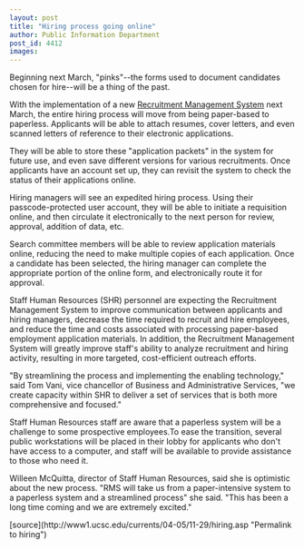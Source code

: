 ```yaml
---
layout: post
title: "Hiring process going online"
author: Public Information Department
post_id: 4412
images:
---
```


<a name="content" id="content"></a>
<p>
  Beginning next March, "pinks"--the forms used to document candidates chosen for hire--will be a thing of the past.
</p>
<p>
  With the implementation of a new <a href="http://bas.ucsc.edu/btp/rms.html">Recruitment Management System</a> next March, the entire hiring process will move from being paper-based to paperless. Applicants will be able to attach resumes, cover letters, and even scanned letters of reference to their electronic applications.
</p>
<p>
  They will be able to store these "application packets" in the system for future use, and even save different versions for various recruitments. Once applicants have an account set up, they can revisit the system to check the status of their applications online.
</p>
<p>
  Hiring managers will see an expedited hiring process. Using their passcode-protected user account, they will be able to initiate a requisition online, and then circulate it electronically to the next person for review, approval, addition of data, etc.
</p>
<p>
  Search committee members will be able to review application materials online, reducing the need to make multiple copies of each application. Once a candidate has been selected, the hiring manager can complete the appropriate portion of the online form, and electronically route it for approval.
</p>
<p>
  Staff Human Resources (SHR) personnel are expecting the Recruitment Management System to improve communication between applicants and hiring managers, decrease the time required to recruit and hire employees, and reduce the time and costs associated with processing paper-based employment application materials. In addition, the Recruitment Management System will greatly improve staff's ability to analyze recruitment and hiring activity, resulting in more targeted, cost-efficient outreach efforts.
</p>
<p>
  "By streamlining the process and implementing the enabling technology," said Tom Vani, vice chancellor of Business and Administrative Services, "we create capacity within SHR to deliver a set of services that is both more comprehensive and focused."
</p>
<p>
  Staff Human Resources staff are aware that a paperless system will be a challenge to some prospective employees.To ease the transition, several public workstations will be placed in their lobby for applicants who don't have access to a computer, and staff will be available to provide assistance to those who need it.
</p>
<p>
  Willeen McQuitta, director of Staff Human Resources, said she is optimistic about the new process. "RMS will take us from a paper-intensive system to a paperless system and a streamlined process" she said. "This has been a long time coming and we are extremely excited."<br>
</p>
[source](http://www1.ucsc.edu/currents/04-05/11-29/hiring.asp "Permalink to hiring")
